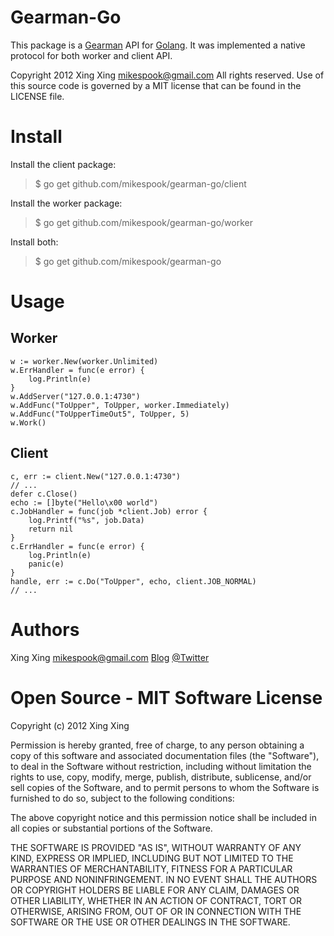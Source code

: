 Gearman-Go
==========
This package is a [Gearman](http://gearman.org/) API for [Golang](http://golang.org).
It was implemented a native protocol for both worker and client API.

Copyright 2012 Xing Xing <mikespook@gmail.com>
All rights reserved. 
Use of this source code is governed by a MIT license that can be found 
in the LICENSE file.

Install
=======

Install the client package:

> $ go get github.com/mikespook/gearman-go/client
	
Install the worker package:

> $ go get github.com/mikespook/gearman-go/worker

Install both:

> $ go get github.com/mikespook/gearman-go
	

Usage
=====

## Worker

    w := worker.New(worker.Unlimited)
    w.ErrHandler = func(e error) {
        log.Println(e)
    }
    w.AddServer("127.0.0.1:4730")
    w.AddFunc("ToUpper", ToUpper, worker.Immediately)
    w.AddFunc("ToUpperTimeOut5", ToUpper, 5)
    w.Work()

## Client

    c, err := client.New("127.0.0.1:4730")
    // ...
    defer c.Close()
    echo := []byte("Hello\x00 world")
    c.JobHandler = func(job *client.Job) error {
        log.Printf("%s", job.Data)
        return nil
    }
    c.ErrHandler = func(e error) {
        log.Println(e)
        panic(e)
    }
    handle, err := c.Do("ToUpper", echo, client.JOB_NORMAL)
    // ...

Authors
=======

Xing Xing <mikespook@gmail.com> [Blog](http://mikespook.com) [@Twitter](http://twitter.com/mikespook)

Open Source - MIT Software License
==================================
Copyright (c) 2012 Xing Xing

Permission is hereby granted, free of charge, to any person obtaining a copy of this software and associated documentation files (the "Software"), to deal in the Software without restriction, including without limitation the rights to use, copy, modify, merge, publish, distribute, sublicense, and/or sell copies of the Software, and to permit persons to whom the Software is furnished to do so, subject to the following conditions:

The above copyright notice and this permission notice shall be included in all copies or substantial portions of the Software.

THE SOFTWARE IS PROVIDED "AS IS", WITHOUT WARRANTY OF ANY KIND, EXPRESS OR IMPLIED, INCLUDING BUT NOT LIMITED TO THE WARRANTIES OF MERCHANTABILITY, FITNESS FOR A PARTICULAR PURPOSE AND NONINFRINGEMENT. IN NO EVENT SHALL THE AUTHORS OR COPYRIGHT HOLDERS BE LIABLE FOR ANY CLAIM, DAMAGES OR OTHER LIABILITY, WHETHER IN AN ACTION OF CONTRACT, TORT OR OTHERWISE, ARISING FROM, OUT OF OR IN CONNECTION WITH THE SOFTWARE OR THE USE OR OTHER DEALINGS IN THE SOFTWARE.

